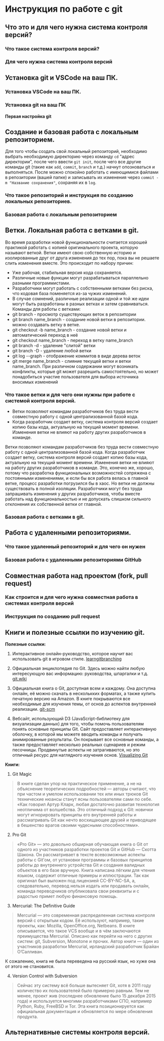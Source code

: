 # Инструкция по работе с git

## Что это и для чего нужна система контроля версий?

### Что такое система контроля версий?

### Для чего нужна система контроля версий

## Установка git и VSCode на ваш ПК.

### Установка VSCode на ваш ПК.

### Установка git на ваш ПК

#### Первая настройка git

## Создание и базовая работа с локальным репозиторием.

Для того чтобы создать свой локальный репозиторий, необходимо выбрать необходимую директорию через команду ``cd`` "адрес директории", после чего ввести ``git init``, после чего все другие команды git (такие как ``add``, ``commit``, ``branch`` и т.д.) начнут опозноваться и выполняться. После можно спокойно работать с имеющимися файлами в репозитории (вашей папке) и записывать их изменения через ``commit -m "Название сохранения"``, сохраняя их в ``log``.

### Что такое репозиторий и инструкция по созданию локальных репозиториев.

### Базовая работа с локальным репозиторием



## Ветки. Локальная работа с ветками в git.

Во время разработки новой функциональности считается хорошей практикой работать с копией оригинального проекта, которую называют веткой. Ветки имеют свою собственную историю и изолированные друг от друга изменения до тех пор, пока вы не решаете слить изменения вместе. Это происходит по набору причин:
* Уже рабочая, стабильная версия кода сохраняется.
* Различные новые функции могут разрабатываться параллельно разными программистами.
* Разработчики могут работать с собственными ветками без риска, что кодовая база поменяется из-за чужих изменений.
* В случае сомнений, различные реализации одной и той же идеи могут быть разработаны в разных ветках и затем сравниваться.
Команды для работы с ветками:
* git branch - просмотр существующих веток в репозитории
* git branch name_branch - создание новой ветки в репозитории. можно создавать ветку в ветке.
* git checkout -b name_branch - создание новой ветки и автоматический переход в неё
* git checkout name_branch - переход в ветку name_branch
* git branch -d - удаление "слитой" ветки
* git branch -D - удаление любой ветки
* git log --graph - отображение коммитов в виде дерева веток
* git merge name_branch - слияние текущей ветки и ветки name_branch. При различном содержании могут возникать конфликты, которые git может разрешить самостоятельно, но может понадобиться участие пользователя для выбора источника вносимых изменений

### Что такое ветки и для чего они нужны при работе с системой контроля версий.
- Ветки позволяют командам разработчиков без труда вести совместную работу с одной централизованной базой кода.
- Когда разработчик создает ветку, система контроля версий создает копию базы кода, актуальную на текущий момент времени. Изменения ветки не влияют на работу других разработчиков в команде.

Ветки позволяют командам разработчиков без труда вести совместную работу с одной централизованной базой кода. Когда разработчик создает ветку, система контроля версий создает копию базы кода, актуальную на текущий момент времени. Изменения ветки не влияют на работу других разработчиков в команде. Это, конечно же, хорошо, потому что разработка функциональных возможностей сопряжена с постоянными изменениями, и если бы вся работа велась в главной ветке, процесс разработки погрузился бы в хаос. Но ветки не должны существовать в полной изоляции. Разработчики могут без труда запрашивать изменения у других разработчиков, чтобы вместе работать над функциональностью и не допускать слишком сильного отклонения их собственной ветки от главной.

### Базовая работа с ветками в git.

## Работа с удаленными репозиториями.

### Что такое удаленный репозиторий и для чего он нужен

### Базовая работа с удаленными репозиториями GitHub

## Совместная работа над проектом (fork, pull request)

### Как строится и для чего нужна совместная работа в системах контроля версий

### Инструкция по созданию pull request

## Книги и полезные ссылки по изучению git.

**Полезные ссылки:**

1. Интерактивное онлайн-руководство, которое научит вас использовать git в игровом стиле. [learngitbranching](https://learngitbranching.js.org/?locale=ru_RU  "Интерактивное онлайн-руководство")

2. Официальная энциклопедия по Git. Здесь можно найти любую интересующую вас информацию: руководства, шпаргалки и т.д.  [git.wiki](https://git.wiki.kernel.org/index.php/Main_Page "энциклопедия по Git")

3. Официальная книга о Git, доступная всем и каждому. Она доступна онлайн, её можно скачать в несколькких форматах, а также купить печатную версию на Amazon.
В книге покрываются все необходимые для изучения темы, от основ до аспектов внутренней реализации. [git-scm](https://git-scm.com/book/en/v2 "фициальная книга о Git")

4. Вебсайт, использующий D3 (JavaScript-библиотеку для визуализации данных) для того, чтобы помочь пользователям понять основные принципы Git. Сайт предоставляет интерактивную оболочку, в которой мы можете вводить команды и получать анимированные результаты.
Он покрывает все основные команды, а также предоставляет несколько реальных сценариев и режим песочницы. Продвинутые аспекты не затрагиваются, но это отличный ресурс для наглядного изучения основ. [Visualizing Git](https://onlywei.github.io/explain-git-with-d3/ "Вебсайт, использующий D3")


**Книги:**

1. Git Magic

>В книге сделан упор на практическое применение, а не на объяснение теоретических подробностей — авторы считают, что при частом и умелом использовании тех или иных трюков Git технические нюансы станут ясны пользователям сами по себе. «Как говорил Артур Кларк, любая достаточно развитая технология неотличима от волшебства. Это отличный подход к Git: новички могут игнорировать принципы его внутренней работы и рассматривать Git как нечто восхищающее друзей и приводящее в бешенство врагов своими чудесными способностями».

2. Pro Git

>«Pro Git» — это довольно обширная обучающая книга о Git от одного из участников разработки проектов Git и GitHub — Скотта Шакона. Он рассматривает в тексте всевозможные аспекты работы с Git’ом, от установки программы и базовых принципов работы до внутреннего устройства Git и создания валидных объектов в его базе вручную. Книга написана лёгким для чтения языком, содержит отличные примеры и иллюстрации. Так как оригинал был выложен под лицензией CC-BY-NC-SA, а, следовательно, перевод нельзя издать или продавать онлайн, команда переводчиков опубликовала свои реквизиты и с радостью примет любую финансовую помощь.

3. Mercurial: The Definitive Guide

>Mercurial — это современная распределенная система контроля версий с открытым кодом. Её используют, например, такие проекты, как: Mozilla, OpenOffice.org, Netbeans. В книге описывается, что такое VСS вообще и в чём заключаются преимущества Mercurial. Описано как перейти на него с других систем: git, Subversion, Monotone и прочих. Автор книги — один из участников разработки Mercurial, ирландский разработчик Брайан О’Салливан.

К сожалению, книга не была переведена на русский язык, но хуже она от этого не становится.

4. Version Control with Subversion

>Сейчас эту систему всё больше вытесняет Git, хотя в 2011 году количество их пользователей было примерно равным. Тем не менее, проект жив (последнее обновление было 15 декабря 2015 года) и используется многими разработчиками СПО, например Python, Ruby, FreeBSD и Tor. Эта книга позиционируется как официальная документация и обновляется по мере обновления продукта. 


## Альтернативные системы контроля версий.
